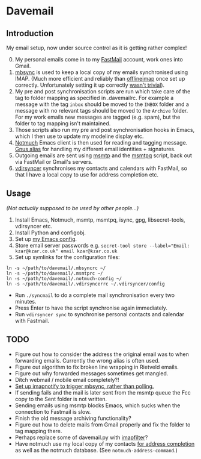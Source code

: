 # Davemail

## Introduction

My email setup, now under source control as it is getting rather complex!

0. My personal emails come in to my [FastMail][1] account, work ones into Gmail.
1. [mbsync][2] is used to keep a local copy of my emails synchronised using
   IMAP. (Much more efficient and reliably than [offlineimap][3] once set up
   correctly. Unfortunately setting it up correctly [wasn't trivial][4]).
2. My pre and post synchronisation scripts are run which take care of
   the tag to folder mapping as specified in .davemailrc. For example
   a message with the tag `inbox` should be moved to the `INBOX` folder and a
   message with no relevant tags should be moved to the `Archive` folder.
   For my work emails new messages are tagged (e.g. spam), but the folder to tag
   mapping isn't maintained.
3. Those scripts also run my pre and post synchronisation hooks in Emacs, which
   I then use to update my modeline display etc.
4. [Notmuch][6] Emacs client is then used for reading and tagging message.
   [Gnus alias][7] for handling my different email identities + signatures.
5. Outgoing emails are sent using [msmtp][8] and the [msmtpq][9] script, back
   out via FastMail or Gmail's servers.
6. [vdirsyncer][10] synchronises my contacts and calendars with FastMail, so
   that I have a local copy to use for address completion etc.

## Usage

_(Not actually supposed to be used by other people...)_

1. Install Emacs, Notmuch, msmtp, msmtpq, isync, gpg, libsecret-tools,
   vdirsyncer etc.
2. Install Python and configobj.
3. Set up [my Emacs config][5].
4. Store email server passwords e.g.
   `secret-tool store --label="Email: kzar@kzar.co.uk" email kzar@kzar.co.uk`
5. Set up symlinks for the configuration files:
```
ln -s ~/path/to/davemail/.mbsyncrc ~/
ln -s ~/path/to/davemail/.msmtprc ~/
ln -s ~/path/to/davemail/.notmuch-config ~/
ln -s ~/path/to/davemail/.vdirsyncerrc ~/.vdirsyncer/config
```

- Run `./syncmail` to do a complete mail synchronisation every two minutes.
- Press Enter to have the script synchronise again immediately.
- Run `vdirsyncer sync` to synchronise personal contacts and calendar with
  Fastmail.

## TODO

- Figure out how to consider the address the original email was to when
  forwarding emails. Currently the wrong alias is often used.
- Figure out algorithm to fix broken line wrapping in Rietveld emails.
- Figure out why forwarded messages sometimes get mangled.
- Ditch webmail / mobile email completely?!
- [Set up imapnotify to trigger mbsync, rather than polling.][11]
- If sending fails and the mail is later sent from the msmtp queue the Fcc copy
  to the Sent folder is not written.
- Sending emails using msmtp blocks Emacs, which sucks when the connection to
  Fastmail is slow.
- Finish the old message archiving functionality?
- Figure out how to delete mails from Gmail properly and fix the folder to
  tag mapping there.
- Perhaps replace some of davemail.py with [imapfilter][12]?
- Have notmuch use my local copy of my contacts [for address completion][13] as
  well as the notmuch database. (See `notmuch-address-command`.)

[1]: https://fastmail.com
[2]: http://isync.sourceforge.net/mbsync.html
[3]: http://www.offlineimap.org
[4]: http://isync.sourceforge.net/mbsync.html#INHERENT%20PROBLEMS
[5]: https://github.com/kzar/emacs.d
[6]: https://notmuchmail.org/
[7]: https://www.emacswiki.org/emacs/GnusAlias
[8]: http://msmtp.sourceforge.net/
[9]: https://www.emacswiki.org/emacs/GnusMSMTP#toc3
[10]: https://vdirsyncer.pimutils.org/en/stable/index.html
[11]: https://martinralbrecht.wordpress.com/2016/05/30/handling-email-with-emacs/
[12]: https://raymii.org/s/blog/Filtering_IMAP_mail_with_imapfilter.html
[13]: https://notmuchmail.org/emacstips/#index13h2
